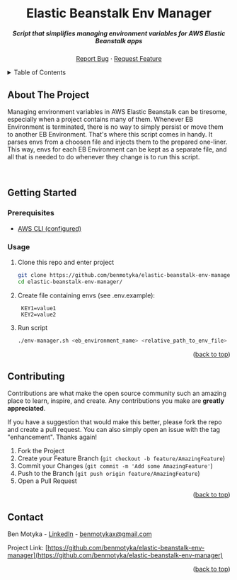 <a name="readme-top"></a>

<br />
<div align="center">
  <h1 align="center">Elastic Beanstalk Env Manager</h1>
  <h5 align="center">Script that simplifies managing environment variables for AWS Elastic Beanstalk apps</h5>
  <p align="center">
    <a href="https://github.com/benmotyka/elastic-beanstalk-env-manager/issues">Report Bug</a>
    ·
    <a href="https://github.com/benmotyka/elastic-beanstalk-env-manager/issues">Request Feature</a>
  </p>
</div>

<details>
  <summary>Table of Contents</summary>
  <ol>
    <li>
      <a href="#about-the-project">About The Project</a>
    <li>
      <a href="#getting-started">Getting Started</a>
      <ul>
        <li><a href="#prerequisites">Prerequisites</a></li>
        <li><a href="#usage">Usage</a></li>
      </ul>
    </li>
    <li><a href="#contributing">Contributing</a></li>
    <li><a href="#contact">Contact</a></li>
  </ol>
</details>


## About The Project

Managing environment variables in AWS Elastic Beanstalk can be tiresome, especially when a project contains many of them. Whenever EB Environment is terminated, there is no way to simply persist or move them to another EB Environment. That's where this script comes in handy. It parses envs from a choosen file and injects them to the prepared one-liner. This way, envs for each EB Environment can be kept as a separate file, and all that is needed to do whenever they change is to run this script.

<br />

## Getting Started

### Prerequisites

- [AWS CLI (configured)](https://docs.aws.amazon.com/cli/latest/userguide/cli-chap-configure.html)

### Usage

1. Clone this repo and enter project
   ```sh
   git clone https://github.com/benmotyka/elastic-beanstalk-env-manager.git
   cd elastic-beanstalk-env-manager/
   ```
2. Create file containing envs (see .env.example):
   ```
    KEY1=value1
    KEY2=value2
   ```
3. Run script
   ```sh
   ./env-manager.sh <eb_environment_name> <relative_path_to_env_file>
   ```

<p align="right">(<a href="#readme-top">back to top</a>)</p>

<!-- CONTRIBUTING -->

## Contributing

Contributions are what make the open source community such an amazing place to learn, inspire, and create. Any contributions you make are **greatly appreciated**.

If you have a suggestion that would make this better, please fork the repo and create a pull request. You can also simply open an issue with the tag "enhancement".
Thanks again!

1. Fork the Project
2. Create your Feature Branch (`git checkout -b feature/AmazingFeature`)
3. Commit your Changes (`git commit -m 'Add some AmazingFeature'`)
4. Push to the Branch (`git push origin feature/AmazingFeature`)
5. Open a Pull Request

<p align="right">(<a href="#readme-top">back to top</a>)</p>

## Contact

Ben Motyka - [LinkedIn](https://www.linkedin.com/in/ben-motyka-97a729240/) - benmotykax@gmail.com

Project Link: [https://github.com/benmotyka/elastic-beanstalk-env-manager](https://github.com/benmotyka/elastic-beanstalk-env-manager)

<p align="right">(<a href="#readme-top">back to top</a>)</p>

